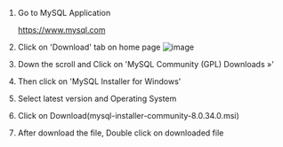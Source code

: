 1) Go to MySQL Application

   https://www.mysql.com

2) Click on 'Download' tab on home page
   ![image](https://github.com/bsakhare78/MySQL-Database-downloand-and-Installation/assets/18183014/90ac2bc5-19ec-4f50-9f6b-d2eaf13051b8)

3) Down the scroll and Click on 'MySQL Community (GPL) Downloads »'
4) Then click on 'MySQL Installer for Windows'
5) Select latest version and Operating System
6) Click on Download(mysql-installer-community-8.0.34.0.msi)
7) After download the file, Double click on downloaded file
   
